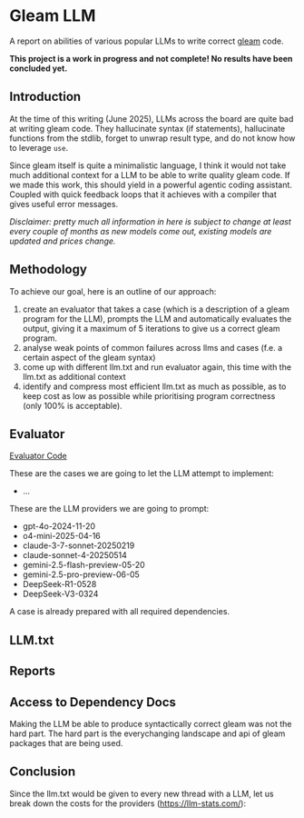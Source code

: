 # Gleam LLM

A report on abilities of various popular LLMs to write correct [gleam](https://gleam.run/) code.

**This project is a work in progress and not complete! No results have been concluded yet.**

## Introduction

At the time of this writing (June 2025), LLMs across the board are quite bad at writing gleam code.
They hallucinate syntax (if statements), hallucinate functions from the stdlib, forget to unwrap result type,
and do not know how to leverage `use`.

Since gleam itself is quite a minimalistic language, I think it would not take much additional context for a
LLM to be able to write quality gleam code. If we made this work, this should yield in a powerful agentic coding
assistant. Coupled with quick feedback loops that it achieves with a compiler that gives useful error messages.

*Disclaimer: pretty much all information in here is subject to change at least every couple of months
as new models come out, existing models are updated and prices change.*

## Methodology

To achieve our goal, here is an outline of our approach:

1. create an evaluator that takes a case (which is a description of a gleam program for the LLM), prompts the LLM
  and automatically evaluates the output, giving it a maximum of 5 iterations to give us a correct gleam program.
2. analyse weak points of common failures across llms and cases (f.e. a certain aspect of the gleam syntax)
3. come up with different llm.txt and run evaluator again, this time with the llm.txt as additional context
4. identify and compress most efficient llm.txt as much as possible, as to keep cost as low as possible while
  prioritising program correctness (only 100% is acceptable).

## Evaluator

[Evaluator Code](./evaluator)

These are the cases we are going to let the LLM attempt to implement:
- ...

These are the LLM providers we are going to prompt:
- gpt-4o-2024-11-20
- o4-mini-2025-04-16
- claude-3-7-sonnet-20250219
- claude-sonnet-4-20250514
- gemini-2.5-flash-preview-05-20
- gemini-2.5-pro-preview-06-05
- DeepSeek-R1-0528
- DeepSeek-V3-0324

A case is already prepared with all required dependencies.

## LLM.txt

## Reports

## Access to Dependency Docs

Making the LLM be able to produce syntactically correct gleam was not the hard part. The hard part is the everychanging
landscape and api of gleam packages that are being used.

## Conclusion

Since the llm.txt would be given to every new thread with a LLM, let us break down the costs for the providers (https://llm-stats.com/):
